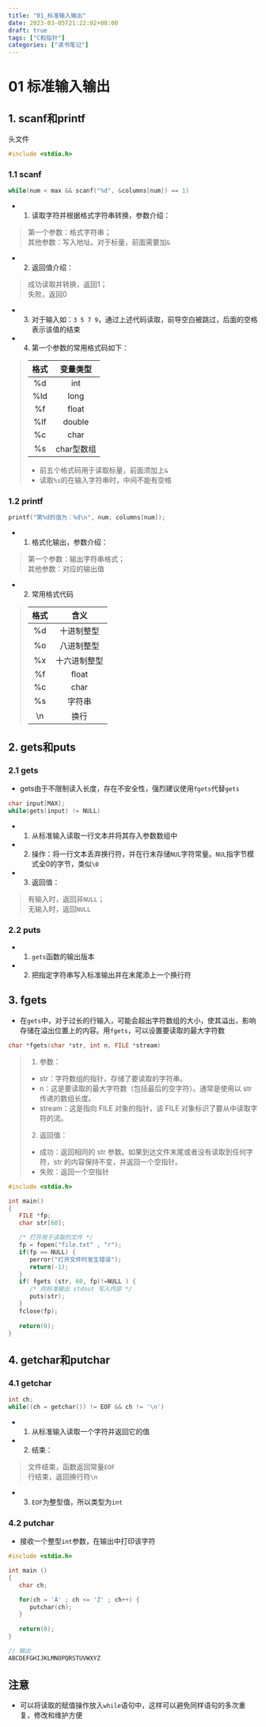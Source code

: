```yaml
---
title: "01_标准输入输出"
date: 2023-03-05T21:22:02+08:00
draft: true
tags: ["C和指针"]
categories: ["读书笔记"]
---
```


# 01 标准输入输出

## 1. scanf和printf

头文件
```c
#include <stdio.h>
```

### 1.1 scanf

```c
while(num < max && scanf("%d", &columns[num]) == 1)
```

- 1. 读取字符并根据格式字符串转换，参数介绍：
>  第一个参数：格式字符串；<br>
>  其他参数：写入地址。对于标量，前面需要加```&```
- 2. 返回值介绍：
>  成功读取并转换，返回1；<br>
>  失败，返回0
- 3. 对于输入如：```3 5 7 9```，通过上述代码读取，前导空白被跳过，后面的空格表示该值的结束
- 4. 第一个参数的常用格式码如下：
> 
> |格式 | 变量类型|
> | :---: | :---: |
> |%d | int|
> |%ld | long|
> |%f | float|
> |%lf | double|
> |%c | char|
> |%s | char型数组|
> 
> - 前五个格式码用于读取标量，前面须加上```&```
> - 读取```%s```的在输入字符串时，中间不能有空格

### 1.2 printf

```c
printf("第%d的值为：%d\n", num, columns[num]);
```

- 1. 格式化输出，参数介绍：
>  第一个参数：输出字符串格式；<br>
>  其他参数：对应的输出值
- 2. 常用格式代码
> 
> 格式 | 含义
> :---: | :---:
> %d | 十进制整型
> %o | 八进制整型
> %x | 十六进制整型
> %f | float
> %c | char
> %s | 字符串
> \n | 换行

## 2. gets和puts

### 2.1 gets


- gets由于不限制读入长度，存在不安全性，强烈建议使用```fgets```代替```gets```

```c
char input[MAX];
while(gets(input) != NULL)
```

- 1. 从标准输入读取一行文本并将其存入参数数组中
- 2. 操作：将一行文本丢弃换行符，并在行末存储```NUL```字符常量。```NUL```指字节模式全0的字节，类似```\0```
- 3. 返回值：
> 有输入时，返回非```NULL```；<br>
> 无输入时，返回```NULL```

### 2.2 puts

- 1. ```gets```函数的输出版本
- 2. 把指定字符串写入标准输出并在末尾添上一个换行符

## 3. fgets

- 在```gets```中，对于过长的行输入，可能会超出字符数组的大小，使其溢出，影响存储在溢出位置上的内容。用```fgets```，可以设置要读取的最大字符数

```c
char *fgets(char *str, int n, FILE *stream)
```

> 1. 参数：
> - str：字符数组的指针，存储了要读取的字符串。
> - n：这是要读取的最大字符数（包括最后的空字符）。通常是使用以 str 传递的数组长度。
> - stream：这是指向 FILE 对象的指针，该 FILE 对象标识了要从中读取字符的流。
> 2. 返回值：
> - 成功：返回相同的 str 参数。如果到达文件末尾或者没有读取到任何字符，str 的内容保持不变，并返回一个空指针。
> - 失败：返回一个空指针

```c
#include <stdio.h>

int main()
{
   FILE *fp;
   char str[60];

   /* 打开用于读取的文件 */
   fp = fopen("file.txt" , "r");
   if(fp == NULL) {
      perror("打开文件时发生错误");
      return(-1);
   }
   if( fgets (str, 60, fp)!=NULL ) {
      /* 向标准输出 stdout 写入内容 */
      puts(str);
   }
   fclose(fp);
   
   return(0);
}
```



## 4. getchar和putchar

### 4.1 getchar

```c
int ch;
while((ch = getchar()) != EOF && ch != '\n')
```

- 1. 从标准输入读取一个字符并返回它的值
- 2. 结束：
> 文件结束，函数返回常量```EOF```<br>
> 行结束，返回换行符```\n```
- 3. ```EOF```为整型值，所以类型为```int```

### 4.2 putchar

- 接收一个整型```int```参数，在输出中打印该字符

```c
#include <stdio.h>

int main ()
{
   char ch;

   for(ch = 'A' ; ch <= 'Z' ; ch++) {
      putchar(ch);
   }
   
   return(0);
}

// 输出
ABCDEFGHIJKLMNOPQRSTUVWXYZ
```

## 注意
- 可以将读取的赋值操作放入```while```语句中，这样可以避免同样语句的多次重复，修改和维护方便




